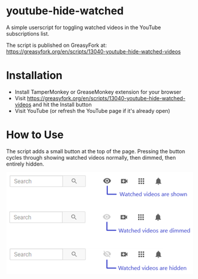 # youtube-hide-watched

A simple userscript for toggling watched videos in the YouTube subscriptions list.

The script is published on GreasyFork at: https://greasyfork.org/en/scripts/13040-youtube-hide-watched-videos

# Installation

- Install TamperMonkey or GreaseMonkey extension for your browser
- Visit https://greasyfork.org/en/scripts/13040-youtube-hide-watched-videos and hit the Install button
- Visit YouTube (or refresh the YouTube page if it's already open)

# How to Use

The script adds a small button at the top of the page.  Pressing the button cycles through showing watched videos normally, then dimmed, then entirely hidden.

![screenshot](screenshot.png "Screenshot")
